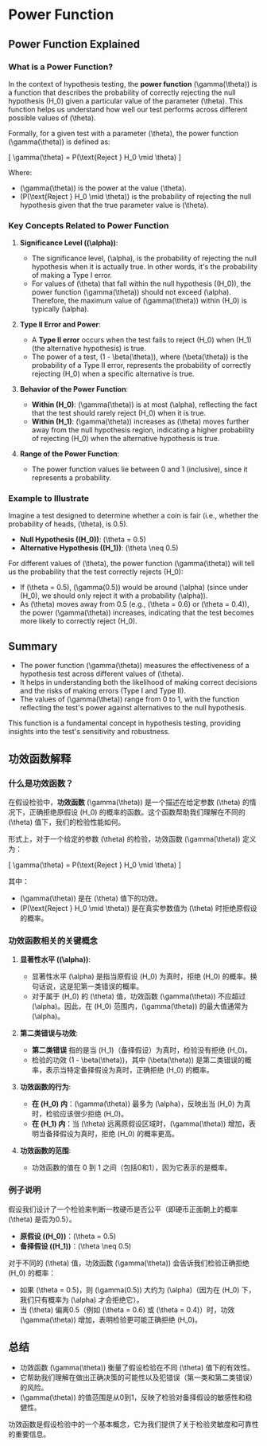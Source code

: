 # Power Function

## Power Function Explained

### What is a Power Function?

In the context of hypothesis testing, the **power function** \(\gamma(\theta)\) is a function that describes the probability of correctly rejecting the null hypothesis \(H_0\) given a particular value of the parameter \(\theta\). This function helps us understand how well our test performs across different possible values of \(\theta\).

Formally, for a given test with a parameter \(\theta\), the power function \(\gamma(\theta)\) is defined as:

\[
\gamma(\theta) = P(\text{Reject } H_0 \mid \theta)
\]

Where:

- \(\gamma(\theta)\) is the power at the value \(\theta\).
- \(P(\text{Reject } H_0 \mid \theta)\) is the probability of rejecting the null hypothesis given that the true parameter value is \(\theta\).

### Key Concepts Related to Power Function

1. **Significance Level (\(\alpha\))**:
   - The significance level, \(\alpha\), is the probability of rejecting the null hypothesis when it is actually true. In other words, it's the probability of making a Type I error.
   - For values of \(\theta\) that fall within the null hypothesis (\(H_0\)), the power function \(\gamma(\theta)\) should not exceed \(\alpha\). Therefore, the maximum value of \(\gamma(\theta)\) within \(H_0\) is typically \(\alpha\).

2. **Type II Error and Power**:
   - A **Type II error** occurs when the test fails to reject \(H_0\) when \(H_1\) (the alternative hypothesis) is true.
   - The power of a test, \(1 - \beta(\theta)\), where \(\beta(\theta)\) is the probability of a Type II error, represents the probability of correctly rejecting \(H_0\) when a specific alternative is true.

3. **Behavior of the Power Function**:
   - **Within \(H_0\)**: \(\gamma(\theta)\) is at most \(\alpha\), reflecting the fact that the test should rarely reject \(H_0\) when it is true.
   - **Within \(H_1\)**: \(\gamma(\theta)\) increases as \(\theta\) moves further away from the null hypothesis region, indicating a higher probability of rejecting \(H_0\) when the alternative hypothesis is true.

4. **Range of the Power Function**:
   - The power function values lie between 0 and 1 (inclusive), since it represents a probability.

### Example to Illustrate

Imagine a test designed to determine whether a coin is fair (i.e., whether the probability of heads, \(\theta\), is 0.5).

- **Null Hypothesis (\(H_0\))**: \(\theta = 0.5\)
- **Alternative Hypothesis (\(H_1\))**: \(\theta \neq 0.5\)

For different values of \(\theta\), the power function \(\gamma(\theta)\) will tell us the probability that the test correctly rejects \(H_0\):

- If \(\theta = 0.5\), \(\gamma(0.5)\) would be around \(\alpha\) (since under \(H_0\), we should only reject it with a probability \(\alpha\)).
- As \(\theta\) moves away from 0.5 (e.g., \(\theta = 0.6\) or \(\theta = 0.4\)), the power \(\gamma(\theta)\) increases, indicating that the test becomes more likely to correctly reject \(H_0\).

## Summary

- The power function \(\gamma(\theta)\) measures the effectiveness of a hypothesis test across different values of \(\theta\).
- It helps in understanding both the likelihood of making correct decisions and the risks of making errors (Type I and Type II).
- The values of \(\gamma(\theta)\) range from 0 to 1, with the function reflecting the test's power against alternatives to the null hypothesis.

This function is a fundamental concept in hypothesis testing, providing insights into the test's sensitivity and robustness.

## 功效函数解释

### 什么是功效函数？

在假设检验中，**功效函数** \(\gamma(\theta)\) 是一个描述在给定参数 \(\theta\) 的情况下，正确拒绝原假设 \(H_0\) 的概率的函数。这个函数帮助我们理解在不同的 \(\theta\) 值下，我们的检验性能如何。

形式上，对于一个给定的参数 \(\theta\) 的检验，功效函数 \(\gamma(\theta)\) 定义为：

\[
\gamma(\theta) = P(\text{Reject } H_0 \mid \theta)
\]

其中：

- \(\gamma(\theta)\) 是在 \(\theta\) 值下的功效。
- \(P(\text{Reject } H_0 \mid \theta)\) 是在真实参数值为 \(\theta\) 时拒绝原假设的概率。

### 功效函数相关的关键概念

1. **显著性水平 (\(\alpha\))**:
   - 显著性水平 \(\alpha\) 是指当原假设 \(H_0\) 为真时，拒绝 \(H_0\) 的概率。换句话说，这是犯第一类错误的概率。
   - 对于属于 \(H_0\) 的 \(\theta\) 值，功效函数 \(\gamma(\theta)\) 不应超过 \(\alpha\)。因此，在 \(H_0\) 范围内，\(\gamma(\theta)\) 的最大值通常为 \(\alpha\)。

2. **第二类错误与功效**:
   - **第二类错误** 指的是当 \(H_1\)（备择假设）为真时，检验没有拒绝 \(H_0\)。
   - 检验的功效 \(1 - \beta(\theta)\)，其中 \(\beta(\theta)\) 是第二类错误的概率，表示当特定备择假设为真时，正确拒绝 \(H_0\) 的概率。

3. **功效函数的行为**:
   - **在 \(H_0\) 内**：\(\gamma(\theta)\) 最多为 \(\alpha\)，反映出当 \(H_0\) 为真时，检验应该很少拒绝 \(H_0\)。
   - **在 \(H_1\) 内**：当 \(\theta\) 远离原假设区域时，\(\gamma(\theta)\) 增加，表明当备择假设为真时，拒绝 \(H_0\) 的概率更高。

4. **功效函数的范围**:
   - 功效函数的值在 0 到 1 之间（包括0和1），因为它表示的是概率。

### 例子说明

假设我们设计了一个检验来判断一枚硬币是否公平（即硬币正面朝上的概率 \(\theta\) 是否为0.5）。

- **原假设 (\(H_0\))**：\(\theta = 0.5\)
- **备择假设 (\(H_1\))**：\(\theta \neq 0.5\)

对于不同的 \(\theta\) 值，功效函数 \(\gamma(\theta)\) 会告诉我们检验正确拒绝 \(H_0\) 的概率：

- 如果 \(\theta = 0.5\)，则 \(\gamma(0.5)\) 大约为 \(\alpha\)（因为在 \(H_0\) 下，我们只有概率为 \(\alpha\) 才会拒绝它）。
- 当 \(\theta\) 偏离0.5（例如 \(\theta = 0.6\) 或 \(\theta = 0.4\)）时，功效 \(\gamma(\theta)\) 增加，表明检验更可能正确拒绝 \(H_0\)。

## 总结

- 功效函数 \(\gamma(\theta)\) 衡量了假设检验在不同 \(\theta\) 值下的有效性。
- 它帮助我们理解在做出正确决策的可能性以及犯错误（第一类和第二类错误）的风险。
- \(\gamma(\theta)\) 的值范围是从0到1，反映了检验对备择假设的敏感性和稳健性。

功效函数是假设检验中的一个基本概念，它为我们提供了关于检验灵敏度和可靠性的重要信息。
